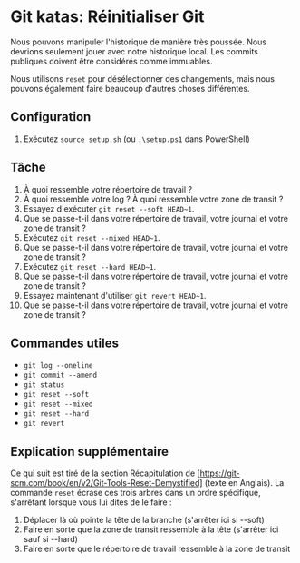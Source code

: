 # Git katas: Réinitialiser Git

Nous pouvons manipuler l'historique de manière très poussée. Nous devrions seulement jouer avec notre historique local. Les commits publiques doivent être considérés comme immuables.

Nous utilisons `reset` pour désélectionner des changements, mais nous pouvons également faire beaucoup d'autres choses différentes.

## Configuration

1. Exécutez `source setup.sh` (ou `.\setup.ps1` dans PowerShell)

## Tâche

1. À quoi ressemble votre répertoire de travail ?
2. À quoi ressemble votre log ? À quoi ressemble votre zone de transit ?
3. Essayez d'exécuter `git reset --soft HEAD~1`.
4. Que se passe-t-il dans votre répertoire de travail, votre journal et votre zone de transit ?
5. Exécutez `git reset --mixed HEAD~1`.
6. Que se passe-t-il dans votre répertoire de travail, votre journal et votre zone de transit ?
7. Exécutez `git reset --hard HEAD~1`.
8. Que se passe-t-il dans votre répertoire de travail, votre journal et votre zone de transit ?
9. Essayez maintenant d'utiliser `git revert HEAD~1`.
10. Que se passe-t-il dans votre répertoire de travail, votre journal et votre zone de transit ?

## Commandes utiles

- `git log --oneline`
- `git commit --amend`
- `git status`
- `git reset --soft`
- `git reset --mixed`
- `git reset --hard`
- `git revert`

## Explication supplémentaire

Ce qui suit est tiré de la section Récapitulation de [https://git-scm.com/book/en/v2/Git-Tools-Reset-Demystified] (texte en Anglais).
La commande `reset` écrase ces trois arbres dans un ordre spécifique, s'arrêtant lorsque vous lui dites de le faire :

1. Déplacer là où pointe la tête de la branche (s'arrêter ici si --soft)
2. Faire en sorte que la zone de transit ressemble à la tête (s'arrêter ici sauf si --hard)
3. Faire en sorte que le répertoire de travail ressemble à la zone de transit
